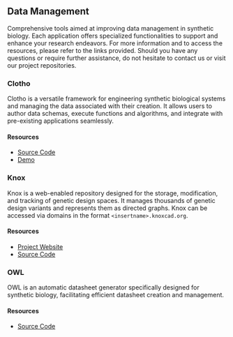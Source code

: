 ## Data Management

Comprehensive tools aimed at improving data management in synthetic biology.
Each application offers specialized functionalities to support and enhance your research endeavors.
For more information and to access the resources, please refer to the links provided. Should you have any questions or require further assistance, do not hesitate to contact us or visit our project repositories.


### Clotho

Clotho is a versatile framework for engineering synthetic biological systems and managing the data associated with their creation. It allows users to author data schemas, execute functions and algorithms, and integrate with pre-existing applications seamlessly.

#### Resources

- [Source Code](https://github.com/CIDARLAB/clotho3crud)
- [Demo](https://www.youtube.com/watch?v=y-bcUSF8FcY&list=PLqdo5Two_cXhUJUZBQHmBhdsrwWrOW9fQ&ab_channel=CIDARLAB)

### Knox

Knox is a web-enabled repository designed for the storage, modification, and tracking of genetic design spaces. It manages thousands of genetic design variants and represents them as directed graphs. Knox can be accessed via domains in the format `<insertname>.knoxcad.org`.

#### Resources

- [Project Website](https://nonasoftware.org/apps/test.knoxcad.org)
- [Source Code](https://github.com/CIDARLAB/knox)

### OWL

OWL is an automatic datasheet generator specifically designed for synthetic biology, facilitating efficient datasheet creation and management.

#### Resources

- [Source Code](https://github.com/CIDARLAB/Owl_v1)



